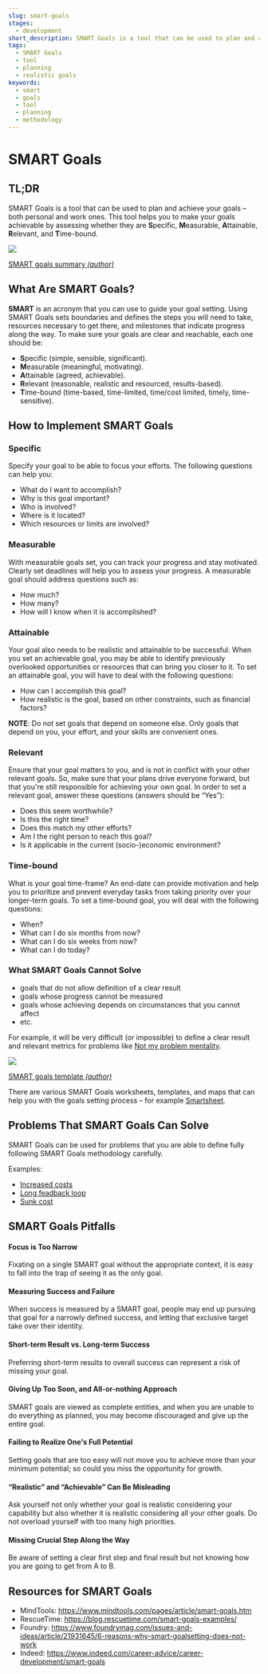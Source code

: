 ```yaml
---
slug: smart-goals
stages:
  - development
short_description: SMART Goals is a tool that can be used to plan and achieve your goals – both personal and work ones. This tool helps you to make your goals achievable by assessing whether they are Specific, Measurable, Attainable, Relevant, and Time-bound. 
tags:
  - SMART Goals
  - tool
  - planning
  - realistic goals
keywords:
  - smart
  - goals
  - tool
  - planning
  - methodology
---
```


# SMART Goals

## TL;DR

SMART Goals is a tool that can be used to plan and achieve your goals – both personal and work ones. This tool helps you to make your goals achievable by assessing whether they are **S**pecific, **M**easurable, **A**ttainable, **R**elevant, and **T**ime-bound. 

![](/files/smart3.png) 

[SMART goals summary *(author)*](smart3.png)

## What Are SMART Goals?

**SMART** is an acronym that you can use to guide your goal setting. Using SMART Goals sets boundaries and defines the steps you will need to take, resources necessary to get there, and milestones that indicate progress along the way. To make sure your goals are clear and reachable, each one should be:

- **S**pecific (simple, sensible, significant).
- **M**easurable (meaningful, motivating).
- **A**ttainable (agreed, achievable).
- **R**elevant (reasonable, realistic and resourced, results-based).
- **T**ime-bound (time-based, time-limited, time/cost limited, timely, time-sensitive).

## How to Implement SMART Goals

### Specific

Specify your goal to be able to focus your efforts. The following questions can help you: 

- What do I want to accomplish?
- Why is this goal important?
- Who is involved?
- Where is it located?
- Which resources or limits are involved?

### Measurable

With measurable goals set, you can track your progress and stay motivated. Clearly set deadlines will help you to assess your progress. 
A measurable goal should address questions such as:

- How much?
- How many?
- How will I know when it is accomplished?

### Attainable

Your goal also needs to be realistic and attainable to be successful. When you set an achievable goal, you may be able to identify previously overlooked opportunities or resources that can bring you closer to it.
To set an attainable goal, you will have to deal with the following questions:

- How can I accomplish this goal?
- How realistic is the goal, based on other constraints, such as financial factors?

**NOTE**: Do not set goals that depend on someone else. Only goals that depend on you, your effort, and your skills are convenient ones. 

### Relevant

Ensure that your goal matters to you, and is not in conflict with your other relevant goals. So, make sure that your plans drive everyone forward, but that you're still responsible for achieving your own goal.
In order to set a relevant goal, answer these questions (answers should be “Yes”): 

- Does this seem worthwhile?
- Is this the right time?
- Does this match my other efforts?
- Am I the right person to reach this goal?
- Is it applicable in the current (socio-)economic environment?

### Time-bound

What is your goal time-frame? An end-date can provide motivation and help you to prioritize and prevent everyday tasks from taking priority over your longer-term goals.
To set a time-bound goal, you will deal with the following questions:

- When?
- What can I do six months from now?
- What can I do six weeks from now?
- What can I do today?

### What SMART Goals Cannot Solve 

- goals that do not allow definition of a clear result
- goals whose progress cannot be measured
- goals whose achieving depends on circumstances that you cannot affect
- etc.

For example, it will be very difficult (or impossible) to define a clear result and relevant metrics for problems like [Not my problem mentality](https://developerexperience.io/problems/not-my-problem-mentality).

![](/files/smart_templ1b.png)

[SMART goals template *(author)*](/files/smart_templ1b.png)

There are various SMART Goals worksheets, templates, and maps that can help you with the goals setting process – for example [Smartsheet](https://www.smartsheet.com/blog/essential-guide-writing-smart-goals).

## Problems That SMART Goals Can Solve

SMART Goals can be used for problems that you are able to define fully following SMART Goals methodology carefully. 

Examples: 

- [Increased costs](https://developerexperience.io/problems/increased-cost)
- [Long feadback loop](https://developerexperience.io/problems/long-feedback-loops)
- [Sunk cost](https://developerexperience.io/problems/sunk-cost) 

## SMART Goals Pitfalls 

#### Focus is Too Narrow
Fixating on a single SMART goal without the appropriate context, it is easy to fall into the trap of seeing it as the only goal.

#### Measuring Success and Failure
When success is measured by a SMART goal, people may end up pursuing that goal for a narrowly defined success, and letting that exclusive target take over their identity.

#### Short-term Result vs. Long-term Success
Preferring short-term results to overall success can represent a risk of missing your goal.

#### Giving Up Too Soon, and All-or-nothing Approach
SMART goals are viewed as complete entities, and when you are unable to do everything as planned, you may become discouraged and give up the entire goal.

#### Failing to Realize One's Full Potential
Setting goals that are too easy will not move you to achieve more than your minimum potential; so could you miss the opportunity for growth.

#### “Realistic” and “Achievable” Can Be Misleading
Ask yourself not only whether your goal is realistic considering your capability but also whether it is realistic considering all your other goals. Do not overload yourself with too many high priorities.

#### Missing Crucial Step Along the Way
Be aware of setting a clear first step and final result but not knowing how you are going to get from A to B.

## Resources for SMART Goals

- MindTools: https://www.mindtools.com/pages/article/smart-goals.htm
- RescueTime: https://blog.rescuetime.com/smart-goals-examples/ 
- Foundry: https://www.foundrymag.com/issues-and-ideas/article/21931645/6-reasons-why-smart-goalsetting-does-not-work
- Indeed: https://www.indeed.com/career-advice/career-development/smart-goals
